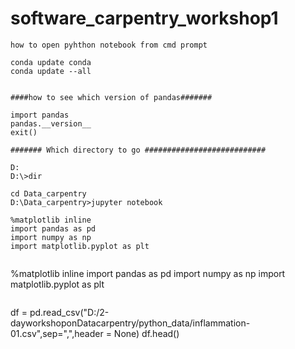 # software_carpentry_workshop1
```
how to open pyhthon notebook from cmd prompt
```
```
conda update conda
conda update --all


####how to see which version of pandas#######

import pandas
pandas.__version__
exit()

####### Which directory to go ###########################

D:
D:\>dir

cd Data_carpentry
D:\Data_carpentry>jupyter notebook

```

```
%matplotlib inline
import pandas as pd
import numpy as np
import matplotlib.pyplot as plt


```
%matplotlib inline
import pandas as pd
import numpy as np
import matplotlib.pyplot as plt

```
```
df = pd.read_csv("D:/2-dayworkshoponDatacarpentry/python_data/inflammation-01.csv",sep=",",header = None)
df.head()

```
